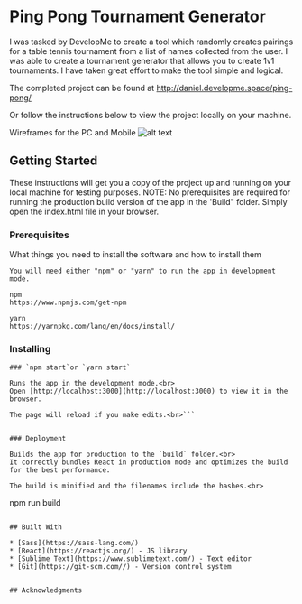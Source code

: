 # Ping Pong Tournament Generator 

I was tasked by DevelopMe to create a tool which randomly creates pairings for a table tennis tournament from a list of names collected from the user.
I was able to create a tournament generator that allows you to create 1v1 tournaments. 
I have taken great effort to make the tool simple and logical.


The completed project can be found at http://daniel.developme.space/ping-pong/

Or follow the instructions below to view the project locally on your machine.

Wireframes for the PC and Mobile 
![alt text](/wireframes/phone.png)
 

## Getting Started

These instructions will get you a copy of the project up and running on your local machine for testing purposes. 
NOTE: No prerequisites are required for running the production build version of the app in the 'Build" folder. Simply open the index.html file in your browser. 

### Prerequisites

What things you need to install the software and how to install them

```
You will need either "npm" or "yarn" to run the app in development mode. 

npm
https://www.npmjs.com/get-npm 

yarn
https://yarnpkg.com/lang/en/docs/install/

```

### Installing

```
### `npm start`or `yarn start`

Runs the app in the development mode.<br>
Open [http://localhost:3000](http://localhost:3000) to view it in the browser.

The page will reload if you make edits.<br>```


### Deployment

Builds the app for production to the `build` folder.<br>
It correctly bundles React in production mode and optimizes the build for the best performance.

The build is minified and the filenames include the hashes.<br>

```
npm run build
```

## Built With

* [Sass](https://sass-lang.com/) 
* [React](https://reactjs.org/) - JS library
* [Sublime Text](https://www.sublimetext.com/) - Text editor
* [Git](https://git-scm.com//) - Version control system 


## Acknowledgments


